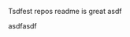 Tsdfest repos readme is great asdf







asdfasdf
















































































